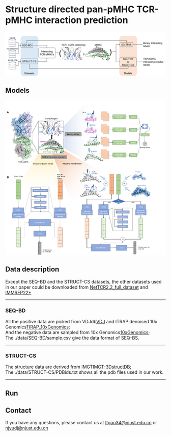 # Structure directed pan-pMHC TCR-pMHC interaction prediction
![workflow](https://github.com/gaol00034/pan-pMHC/blob/main/Figures/Workflow.png)
## Models
![workflow](https://github.com/gaol00034/pan-pMHC/blob/main/Figures/models.png)
## Data description
Except the SEQ-BD and the STRUCT-CS datasets, the other datasets used in our paper could be downloaded from [NetTCR2.2_full_dataset](https://github.com/mnielLab/NetTCR-2.2/blob/main/data/nettcr_2_2_full_dataset.csv) and [IMMREP22*](https://github.com/mnielLab/NetTCR-2.2/blob/main/data/IMMREP/train/all_peptides_redundancy_reduced.csv)
***
### SEQ-BD
All the positive data are picked from VDJdb[VDJ]() and ITRAP denoised 10x Genomics[TIRAP_10xGenomics](https://github.com/mnielLab/ITRAP_benchmark);  
And the negative data are sampled from 10x Genomics[10xGenomics](https://www.10xgenomics.com/datasets);  
The ./data/SEQ-BD/sample.csv give the data format of SEQ-BS.
***
### STRUCT-CS
The structure data are derived from IMGT[IMGT-3DstructDB](https://www.imgt.org/3Dstructure-DB/);  
The ./data/STRUCT-CS/PDBids.txt shows all the pdb files used in our work.
***
## Run

## Contact
If you have any questions, please contact us at [ltgao34@njust.edu.cn](ltgao34@njust.edu.cn) or [njyudj@njust.edu.cn](njyudj@njust.edu.cn)
